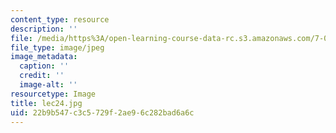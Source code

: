 ```yaml
---
content_type: resource
description: ''
file: /media/https%3A/open-learning-course-data-rc.s3.amazonaws.com/7-014-introductory-biology-spring-2005/22b9b547c3c5729f2ae96c282bad6a6c_lec24.jpg
file_type: image/jpeg
image_metadata:
  caption: ''
  credit: ''
  image-alt: ''
resourcetype: Image
title: lec24.jpg
uid: 22b9b547-c3c5-729f-2ae9-6c282bad6a6c
---
```

